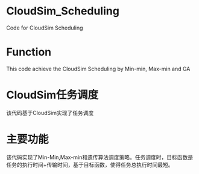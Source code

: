# CloudSim_Scheduling
Code for CloudSim Scheduling
# Function
This code achieve the CloudSim Scheduling by Min-min, Max-min and GA

# CloudSim任务调度
该代码基于CloudSim实现了任务调度
# 主要功能
该代码实现了Min-Min,Max-min和遗传算法调度策略。任务调度时，目标函数是任务的执行时间+传输时间，基于目标函数，使得任务总执行时间最短。
